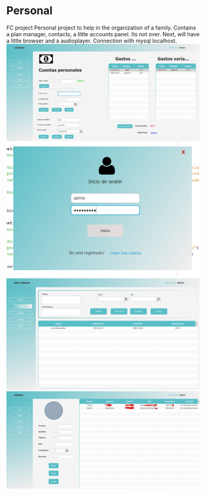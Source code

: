# Personal
FC project
Personal project to help in the organization of a family. Contains a plan manager, contacts, a little accounts panel. Its not over. Next, will have a little browser and a audioplayer. Connection with mysql localhost. 
![](cuentas2.png "accounts screenshot")
![](login.png "login screenshot")
![](tareas.png "task screenshot")
![](agenda2.png "contacts screenshot")
